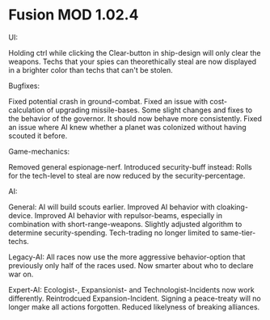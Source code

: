 # Fusion MOD 1.02.4

UI:

Holding ctrl while clicking the Clear-button in ship-design will only clear the weapons.
Techs that your spies can theorethically steal are now displayed in a brighter color than techs that can't be stolen.

Bugfixes:

Fixed potential crash in ground-combat.
Fixed an issue with cost-calculation of upgrading missile-bases.
Some slight changes and fixes to the behavior of the governor. It should now behave more consistently.
Fixed an issue where AI knew whether a planet was colonized without having scouted it before.

Game-mechanics:

Removed general espionage-nerf.
Introduced security-buff instead: Rolls for the tech-level to steal are now reduced by the security-percentage.

AI:

General:
AI will build scouts earlier.
Improved AI behavior with cloaking-device.
Improved AI behavior with repulsor-beams, especially in combination with short-range-weapons.
Slightly adjusted algorithm to determine security-spending.
Tech-trading no longer limited to same-tier-techs.

Legacy-AI:
All races now use the more aggressive behavior-option that previously only half of the races used.
Now smarter about who to declare war on.

Expert-AI:
Ecologist-, Expansionist- and Technologist-Incidents now work differently. Reintrodcued Expansion-Incident.
Signing a peace-treaty will no longer make all actions forgotten.
Reduced likelyness of breaking alliances.